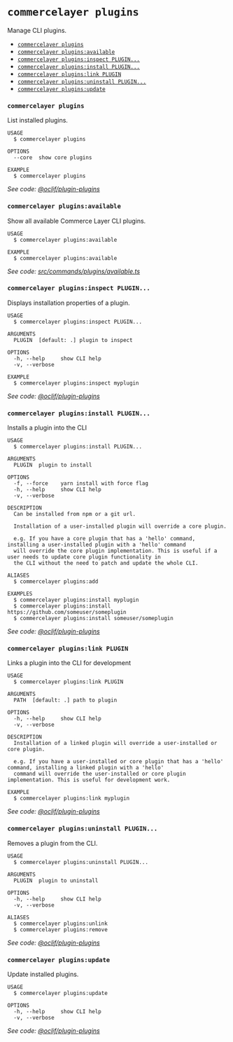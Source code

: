 `commercelayer plugins`
=======================

Manage CLI plugins.

* [`commercelayer plugins`](#commercelayer-plugins)
* [`commercelayer plugins:available`](#commercelayer-pluginsavailable)
* [`commercelayer plugins:inspect PLUGIN...`](#commercelayer-pluginsinspect-plugin)
* [`commercelayer plugins:install PLUGIN...`](#commercelayer-pluginsinstall-plugin)
* [`commercelayer plugins:link PLUGIN`](#commercelayer-pluginslink-plugin)
* [`commercelayer plugins:uninstall PLUGIN...`](#commercelayer-pluginsuninstall-plugin)
* [`commercelayer plugins:update`](#commercelayer-pluginsupdate)

### `commercelayer plugins`

List installed plugins.

```
USAGE
  $ commercelayer plugins

OPTIONS
  --core  show core plugins

EXAMPLE
  $ commercelayer plugins
```

_See code: [@oclif/plugin-plugins](https://github.com/oclif/plugin-plugins/blob/v1.10.1/src/commands/plugins/index.ts)_

### `commercelayer plugins:available`

Show all available Commerce Layer CLI plugins.

```
USAGE
  $ commercelayer plugins:available

EXAMPLE
  $ commercelayer plugins:available
```

_See code: [src/commands/plugins/available.ts](https://github.com/commercelayer/commercelayer-cli/blob/v2.0.2/src/commands/plugins/available.ts)_

### `commercelayer plugins:inspect PLUGIN...`

Displays installation properties of a plugin.

```
USAGE
  $ commercelayer plugins:inspect PLUGIN...

ARGUMENTS
  PLUGIN  [default: .] plugin to inspect

OPTIONS
  -h, --help     show CLI help
  -v, --verbose

EXAMPLE
  $ commercelayer plugins:inspect myplugin
```

_See code: [@oclif/plugin-plugins](https://github.com/oclif/plugin-plugins/blob/v1.10.1/src/commands/plugins/inspect.ts)_

### `commercelayer plugins:install PLUGIN...`

Installs a plugin into the CLI

```
USAGE
  $ commercelayer plugins:install PLUGIN...

ARGUMENTS
  PLUGIN  plugin to install

OPTIONS
  -f, --force    yarn install with force flag
  -h, --help     show CLI help
  -v, --verbose

DESCRIPTION
  Can be installed from npm or a git url.

  Installation of a user-installed plugin will override a core plugin.

  e.g. If you have a core plugin that has a 'hello' command, installing a user-installed plugin with a 'hello' command 
  will override the core plugin implementation. This is useful if a user needs to update core plugin functionality in 
  the CLI without the need to patch and update the whole CLI.

ALIASES
  $ commercelayer plugins:add

EXAMPLES
  $ commercelayer plugins:install myplugin 
  $ commercelayer plugins:install https://github.com/someuser/someplugin
  $ commercelayer plugins:install someuser/someplugin
```

_See code: [@oclif/plugin-plugins](https://github.com/oclif/plugin-plugins/blob/v1.10.1/src/commands/plugins/install.ts)_

### `commercelayer plugins:link PLUGIN`

Links a plugin into the CLI for development

```
USAGE
  $ commercelayer plugins:link PLUGIN

ARGUMENTS
  PATH  [default: .] path to plugin

OPTIONS
  -h, --help     show CLI help
  -v, --verbose

DESCRIPTION
  Installation of a linked plugin will override a user-installed or core plugin.

  e.g. If you have a user-installed or core plugin that has a 'hello' command, installing a linked plugin with a 'hello' 
  command will override the user-installed or core plugin implementation. This is useful for development work.

EXAMPLE
  $ commercelayer plugins:link myplugin
```

_See code: [@oclif/plugin-plugins](https://github.com/oclif/plugin-plugins/blob/v1.10.1/src/commands/plugins/link.ts)_

### `commercelayer plugins:uninstall PLUGIN...`

Removes a plugin from the CLI.

```
USAGE
  $ commercelayer plugins:uninstall PLUGIN...

ARGUMENTS
  PLUGIN  plugin to uninstall

OPTIONS
  -h, --help     show CLI help
  -v, --verbose

ALIASES
  $ commercelayer plugins:unlink
  $ commercelayer plugins:remove
```

_See code: [@oclif/plugin-plugins](https://github.com/oclif/plugin-plugins/blob/v1.10.1/src/commands/plugins/uninstall.ts)_

### `commercelayer plugins:update`

Update installed plugins.

```
USAGE
  $ commercelayer plugins:update

OPTIONS
  -h, --help     show CLI help
  -v, --verbose
```

_See code: [@oclif/plugin-plugins](https://github.com/oclif/plugin-plugins/blob/v1.10.1/src/commands/plugins/update.ts)_
